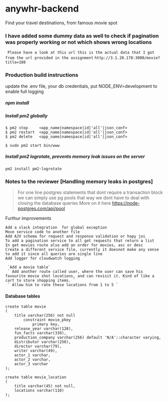 
# anywhr-backend
Find your travel destinations, from famous movie spot


### I have added some dummy data as well to check if pagination was properly working or not which shows wrong locations

` Please have a look at this url this is the actual data that I got from the url provided in the assignment`
` http://3.1.20.178:3000/movie?title=180 `
### Production build instructions
update the .env file, your db credentials, put NODE_ENV=development to enable full logging

##### npm install

##### Install pm2 globally
```
$ pm2 stop     <app_name|namespace|id|'all'|json_conf>
$ pm2 restart  <app_name|namespace|id|'all'|json_conf>
$ pm2 delete   <app_name|namespace|id|'all'|json_conf>
```
`$ sudo pm2 start bin/www`

##### Install pm2 logrotate, prevents memory leak issues on the server
`pm2 install pm2-logrotate`


### Notes to the reviewer [Handling memory leaks in postgres]
> For one line postgres statements that dont require a transaction block we can simply use pg pools 
> that way we dont have to deal with closing the database queries
> More on it here
> https://node-postgres.com/api/pool



Furthur improvements
```
Add a slack integration  for global exception
Move service code to another file
Add AJV schema for request and response validation or hapy joi
To add a pagination service to all get requests that return a list
In get movies route also add an order for movies, asc or desc
Create a different service file, currently it doesnot make any sense to add it since all queries are single line
Add logger for cloudwatch logging

 `Add a movie table`
 ` Add another route called user, where the user can save his favourite movie shot locations, and can revisit it. Kind of like a cart to store shopping items. ` 
 ` Allow him to rate these locations from 1 to 5 `
```

#### Database tables
```
create table movie
(
	title varchar(256) not null
		constraint movie_pkey
			primary key,
	release_year varchar(128),
	fun_facts varchar(339),
	production_company varchar(256) default 'N/A'::character varying,
	distributor varchar(256),
	director varchar(79),
	writer varchar(49),
	actor_1 varchar,
	actor_2 varchar,
	actor_3 varchar
);
```


```
create table movie_location
(
	title varchar(45) not null,
	locations varchar(110)
);

```


